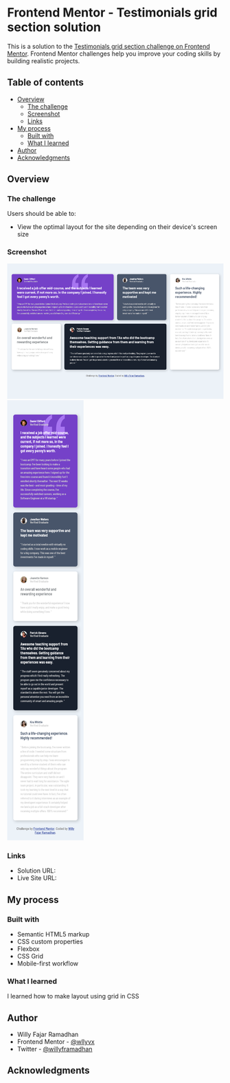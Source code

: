 # Frontend Mentor - Testimonials grid section solution

This is a solution to the [Testimonials grid section challenge on Frontend Mentor](https://www.frontendmentor.io/challenges/testimonials-grid-section-Nnw6J7Un7). Frontend Mentor challenges help you improve your coding skills by building realistic projects.

## Table of contents

- [Overview](#overview)
  - [The challenge](#the-challenge)
  - [Screenshot](#screenshot)
  - [Links](#links)
- [My process](#my-process)
  - [Built with](#built-with)
  - [What I learned](#what-i-learned)
- [Author](#author)
- [Acknowledgments](#acknowledgments)

## Overview

### The challenge

Users should be able to:

- View the optimal layout for the site depending on their device's screen size

### Screenshot

![](./screenshot-web.png)
![](./screenshot-mobile.png)

### Links

- Solution URL: [](https://github.com/wllyvx/frontendmentor-testimonial-grid-section)
- Live Site URL: [](https://wllyvx.github.io/frontendmentor-testimonial-grid-section/)

## My process

### Built with

- Semantic HTML5 markup
- CSS custom properties
- Flexbox
- CSS Grid
- Mobile-first workflow

### What I learned

I learned how to make layout using grid in CSS

## Author

- Willy Fajar Ramadhan
- Frontend Mentor - [@wllyvx](https://www.frontendmentor.io/profile/wllyvx)
- Twitter - [@willyframadhan](https://www.twitter.com/willyframadhan)

## Acknowledgments
